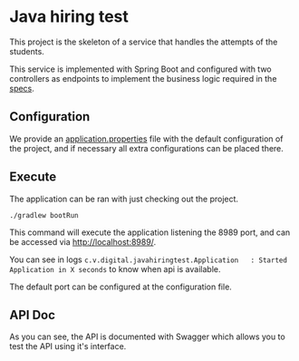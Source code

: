 # Java hiring test

This project is the skeleton of a service that handles the attempts of the students.

This service is implemented with Spring Boot and configured with two controllers as endpoints
 to implement the business logic required in the [specs](Java-back-end-engineer-test-Contents.pdf).

## Configuration

We provide an [application.properties](src/main/resources/application.properties) file with the default configuration of the project,
and if necessary all extra configurations can be placed there.


## Execute
The application can be ran with just checking out the project.

```
./gradlew bootRun
```

This command will execute the application listening the 8989 port, and can be accessed via [http://localhost:8989/](http://localhost:8989/).

You can see in logs `c.v.digital.javahiringtest.Application   : Started Application in X seconds` to know when api is available. 

The default port can be configured at the configuration file.

## API Doc

As you can see, the API is documented with Swagger which allows you to test the API using it's interface.
